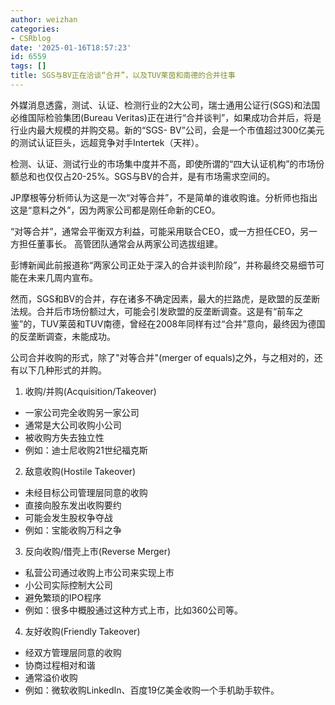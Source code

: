 ```yaml
---
author: weizhan
categories:
- CSRblog
date: '2025-01-16T18:57:23'
id: 6559
tags: []
title: SGS与BV正在洽谈“合并”，以及TUV莱茵和南德的合并往事
---
```


外媒消息透露，测试、认证、检测行业的2大公司，瑞士通用公证行(SGS)和法国必维国际检验集团(Bureau
Veritas)正在进行“合并谈判”，如果成功合并后，将是行业内最大规模的并购交易。新的“SGS-
BV”公司，会是一个市值超过300亿美元的测试认证巨头，远超竞争对手Intertek（天祥）。

检测、认证、测试行业的市场集中度并不高，即使所谓的“四大认证机构”的市场份额总和也仅仅占20-25%。SGS与BV的合并，是有市场需求空间的。

JP摩根等分析师认为这是一次“对等合并”，不是简单的谁收购谁。分析师也指出这是“意料之外”，因为两家公司都是刚任命新的CEO。

“对等合并”，通常会平衡双方利益，可能采用联合CEO，或一方担任CEO，另一方担任董事长。 高管团队通常会从两家公司选拔组建。

彭博新闻此前报道称“两家公司正处于深入的合并谈判阶段”，并称最终交易细节可能在未来几周内宣布。

然而，SGS和BV的合并，存在诸多不确定因素，最大的拦路虎，是欧盟的反垄断法规。合并后市场份额过大，可能会引发欧盟的反垄断调查。这是有“前车之鉴”的，TUV莱茵和TUV南德，曾经在2008年同样有过“合并”意向，最终因为德国的反垄断调查，未能成功。

公司合并收购的形式，除了"对等合并"(merger of equals)之外，与之相对的，还有以下几种形式的并购。

  1. 收购/并购(Acquisition/Takeover)

  * 一家公司完全收购另一家公司
  * 通常是大公司收购小公司
  * 被收购方失去独立性
  * 例如：迪士尼收购21世纪福克斯

  2. 敌意收购(Hostile Takeover)

  * 未经目标公司管理层同意的收购
  * 直接向股东发出收购要约
  * 可能会发生股权争夺战
  * 例如：宝能收购万科之争

  3. 反向收购/借壳上市(Reverse Merger)

  * 私营公司通过收购上市公司来实现上市
  * 小公司实际控制大公司
  * 避免繁琐的IPO程序
  * 例如：很多中概股通过这种方式上市，比如360公司等。

  4. 友好收购(Friendly Takeover)

  * 经双方管理层同意的收购
  * 协商过程相对和谐
  * 通常溢价收购
  * 例如：微软收购LinkedIn、百度19亿美金收购一个手机助手软件。

